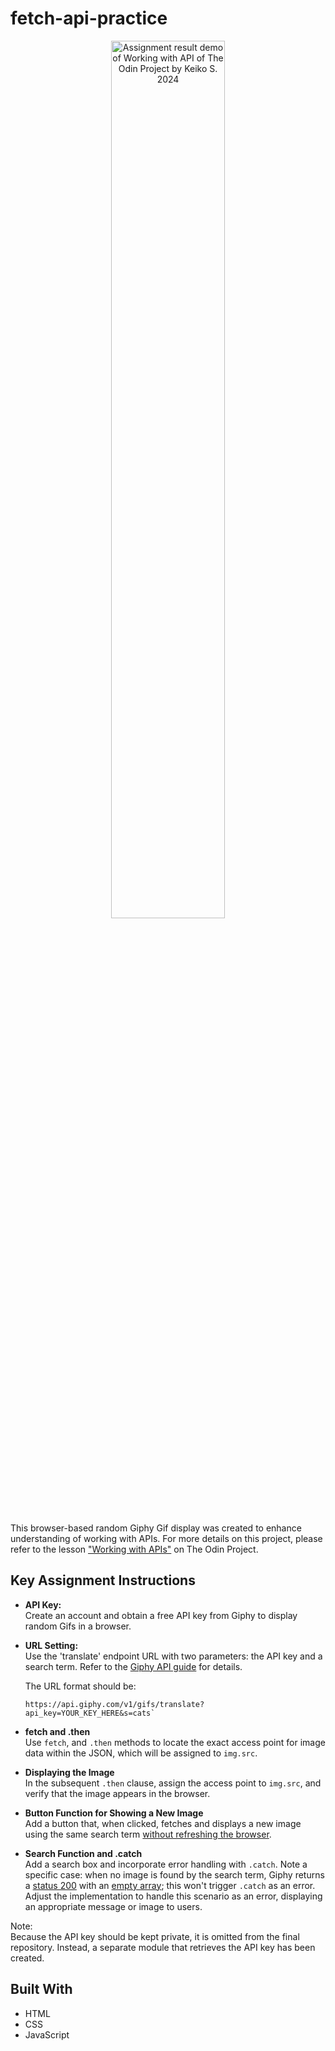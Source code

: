 # fetch-api-practice
<div align="center">
    <img src="working-with-api-the-odin-project-assignment-demo-k-belltree-2024.gif" alt="Assignment result demo of Working with API of The Odin Project by Keiko S. 2024" width=60% height=^0%>
</div>

<br>

This browser-based random Giphy Gif display was created to enhance understanding of working with APIs. For more details on this project, please refer to the lesson ["Working with APIs"](https://www.theodinproject.com/lessons/node-path-javascript-working-with-apis#fetching-data) on The Odin Project.

## Key Assignment Instructions

- **API Key:**<br>
    Create an account and obtain a free API key from Giphy to display random Gifs in a browser.

- **URL Setting:**<br>
    Use the 'translate' endpoint URL with two parameters: the API key and a search term. Refer to the [Giphy API guide](https://developers.giphy.com/docs/api/endpoint/#translate) for details.
    
    The URL format should be: 
    ```
    https://api.giphy.com/v1/gifs/translate?api_key=YOUR_KEY_HERE&s=cats`
    ```
- **fetch and .then**<br>
    Use `fetch`, and `.then` methods to locate the exact access point for image data within the JSON, which will be assigned to `img.src`. 

- **Displaying the Image**<br>
    In the subsequent `.then` clause, assign the access point to `img.src`, and verify that the image appears in the browser.

- **Button Function for Showing a New Image**<br>
    Add a button that, when clicked, fetches and displays a new image using the same search term <u>without refreshing the browser</u>.

- **Search Function and .catch**<br>
    Add a search box and incorporate error handling with `.catch`. Note a specific case: when no image is found by the search term, Giphy returns a <u>status 200</u> with an <u>empty array</u>; this won't trigger `.catch` as an error. Adjust the implementation to handle this scenario as an error, displaying an appropriate message or image to users.

Note: <br>
Because the API key should be kept private, it is omitted from the final repository. Instead, a separate module that retrieves the API key has been created.

## Built With

- HTML
- CSS
- JavaScript

